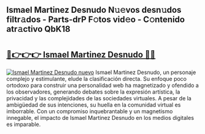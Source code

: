 ## Ismael Martinez Desnudo N𝚞𝚎vos desn𝚞dos filtr𝚊dos - Parts-drP F𝚘tos vid𝚎o - C𝚘ntenido atr𝚊ctivo QbK18

# <h2><a href="http://mb485o.tromn.icu/?c=Ismael+Martinez+Desnudo">🔗👉👉👉 Ismael Martinez Desnudo 🔗🔗</a></h2>

[![Ismael Martinez Desnudo nuevo](https://i.imgur.com/pEAQMta.gif)](http://mb485o.tromn.icu/?c=Ismael+Martinez+Desnudo)
Ismael Martinez Desnudo, un personaje complejo y estimulante, elude la clasificación directa. Su enfoque poco ortodoxo para construir una personalidad web ha magnetizado y ofendido a los observadores, generando debates sobre la expresión artística, la privacidad y las complejidades de las sociedades virtuales. A pesar de la ambigüedad de sus intenciones, su huella en la comunidad virtual es imborrable. Con un compromiso inquebrantable y un magnetismo innegable, el impacto de Ismael Martinez Desnudo en los medios digitales es imparable.
